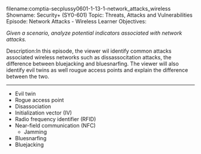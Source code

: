 filename:comptia-secplussy0601-1-13-1-network_attacks_wireless
Showname: Security+ \(SY0-601\)
Topic: Threats, Attacks and Vulnerabilities  
Episode:  Network Attacks - Wireless
Learner Objectives:  

*Given a scenario, analyze potential indicators associated with network attacks.*  

Description:In this episode, the viewer wil identify common attacks associated wireless networks such as dissassocitation attacks, the difference between bluejacking and bluesnarfing. The viewer will also identify evil twins as well rougue access points and explain the difference between the two.  


----------------------

* Evil twin  
* Rogue access point  
* Disassociation  
* Initialization vector \(IV\)  
* Radio frequency identifier \(RFID\)  
* Near-field communication \(NFC\)  
	+ Jamming
* Bluesnarfing  
* Bluejacking  

